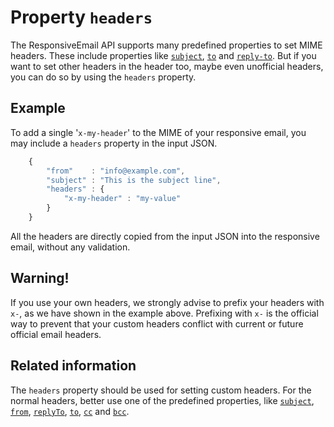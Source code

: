 # Property `headers`

The ResponsiveEmail API supports many predefined properties to set MIME headers. These include properties like [`subject`](/copernica-docs:ResponsiveEmail/json/property-subject), [`to`](/copernica-docs:ResponsiveEmail/json/property-to) and [`reply-to`](/copernica-docs:ResponsiveEmail/json/property-reply-to). But if you want to set other headers in the header too, maybe even unofficial headers, you can do so by using the `headers` property.

## Example

To add a single '`x-my-header`' to the MIME of your responsive email, you
may include a `headers` property in the input JSON.


````javascript
    {
        "from"    : "info@example.com",
        "subject" : "This is the subject line",
        "headers" : {
            "x-my-header" : "my-value"
        }
    }
````


All the headers are directly copied from the input JSON into the responsive
email, without any validation.

## Warning!

If you use your own headers, we strongly advise to prefix
your headers with `x-`, as we have shown in the example above.
Prefixing with
`x-` is the official way to prevent that your custom headers conflict
with current or future official email headers.

## Related information

The `headers` property should be used for setting custom headers. For
the normal headers, better use one of the predefined properties, like
[`subject`](/copernica-docs:ResponsiveEmail/json/property-subject), [`from`](/copernica-docs:ResponsiveEmail/json/property-from), [`replyTo`](/copernica-docs:ResponsiveEmail/json/property-reply-to), [`to`](/copernica-docs:ResponsiveEmail/json/property-to), [`cc`](/copernica-docs:ResponsiveEmail/json/property-cc) and [`bcc`](/copernica-docs:ResponsiveEmail/json/property-bcc).